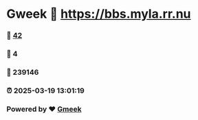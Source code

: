 # Gweek :link: https://bbs.myla.rr.nu 
### :page_facing_up: [42](https://bbs.myla.rr.nu/tag.html) 
### :speech_balloon: 4 
### :hibiscus: 239146 
### :alarm_clock: 2025-03-19 13:01:19 
### Powered by :heart: [Gmeek](https://github.com/Meekdai/Gmeek)
